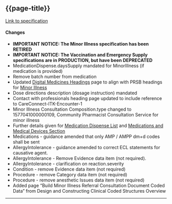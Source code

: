 ## {{page-title}}

[Link to specification](https://developer.nhs.uk/apis/digitalmedicines-1.2.9-private-beta/)

#### Changes

- **IMPORTANT NOTICE: The Minor Illness specification has been RETIRED**
- **IMPORTANT NOTICE: The Vaccination and Emergency Supply specifications are in PRODUCTION, but have been DEPRECATED**
- MedicationDispense.daysSupply mandated for MinorIllness (if medication is provided)
- Remove batch number from medication
- Updated [Digital Medicines Headings](https://developer.nhs.uk/apis/digitalmedicines-1.2.9-private-beta/explore_headings.html) page to align with PRSB headings for [Minor Illness](https://prsb2.vercel.app/page/cpcs-minor-illness?hsCtaTracking=1d5866f8-00cc-4380-b593-f012a7c4fffc%7C316e3499-8b4c-4868-a7d9-abddbf63ba3b)
- Dose directions description (dosage instruction) mandated
- Contact with professionals heading page updated to include reference to CareConnect-ITK-Encounter-1
- Minor Illness Consultation Composition.type changed to 1577041000000109, Community Pharmacist Consultation Service for minor illness
- Further details given for [Medication Dispense List](https://developer.nhs.uk/apis/digitalmedicines-1.2.9-private-beta/build_medication_dispense_list.html) and [Medications and Medical Devices Section](https://developer.nhs.uk/apis/digitalmedicines-1.2.9-private-beta/explore_medication_mirc.html)
- Medications - guidance amended that only AMP / AMPP dm+d codes shall be sent
- AllergyIntolerance - guidance amended to correct ECL statements for causative agent.
- AllergyIntolerance - Remove Evidence data item (not required).
- AllergyIntolerance - clarification on reaction.severity
- Condition - remove Evidence data item (not required)
- Procedure - remove Category data item (not required)
- Procedure - remove anesthetic Issues data item (not required)
- Added page “Build Minor Illness Referral Consultation Document Coded Data” from Design and Constructing Clinical Coded Structures Overview

---